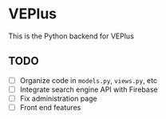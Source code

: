 # VEPlus 

This is the Python backend for VEPlus

## TODO

* [ ] Organize code in `models.py`, `views.py`, etc
* [ ] Integrate search engine API with Firebase
* [ ] Fix administration page
* [ ] Front end features